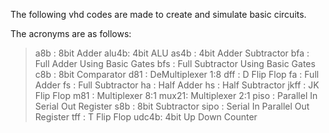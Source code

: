 The following vhd codes are made to create and simulate basic circuits.

The acronyms are as follows:

> a8b  :	8bit Adder
> alu4b: 	4bit ALU
> as4b : 	4bit Adder Subtractor
> bfa  : 	Full Adder Using Basic Gates
> bfs  :	Full Subtractor Using Basic Gates
> c8b  :	8bit Comparator
> d81  : 	DeMultiplexer 1:8
> dff  : 	D Flip Flop
> fa   : 	Full Adder
> fs   : 	Full Subtractor
> ha   : 	Half Adder
> hs   : 	Half Subtractor
> jkff : 	JK Flip Flop
> m81  : 	Multiplexer 8:1
> mux21: 	Multiplexer 2:1
> piso : 	Parallel In Serial Out Register
> s8b  : 	8bit Subtractor
> sipo :	Serial In Parallel Out Register
> tff  :	T Flip Flop
> udc4b:	4bit Up Down Counter
